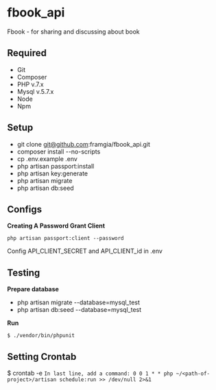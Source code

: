 # fbook_api
Fbook - for sharing and discussing about book

## Required

 - Git
 - Composer
 - PHP v.7.x
 - Mysql v.5.7.x
 - Node
 - Npm

## Setup

- git clone git@github.com:framgia/fbook_api.git
- composer install --no-scripts
- cp .env.example .env
- php artisan passport:install
- php artisan key:generate
- php artisan migrate
- php artisan db:seed

## Configs

**Creating A Password Grant Client**

`php artisan passport:client --password`

Config API_CLIENT_SECRET and API_CLIENT_id in .env

## Testing
**Prepare database**
- php artisan migrate --database=mysql_test
- php artisan db:seed --database=mysql_test

**Run**
```
$ ./vendor/bin/phpunit
```

## Setting Crontab
$ crontab -e
`In last line, add a command: 0 0 1 * * php ~/<path-of-project>/artisan schedule:run >> /dev/null 2>&1`
